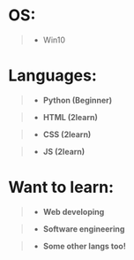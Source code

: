 # **OS:**

> - Win10

# Languages:

> - **Python (Beginner)** [](https://logosrated.net/wp-content/uploads/parser/Python-Logo-1.png)

> - **HTML (2learn)**

> - **CSS (2learn)**

> - **JS (2learn)**

# Want to learn:

> - **Web developing**

> - **Software engineering**

> - **Some other langs too!**
